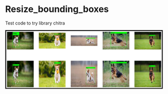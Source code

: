 # Resize_bounding_boxes
Test code to try library chitra

![test pics](https://github.com/AGNworks/Resize_bounding_boxes/blob/main/screenshot.JPG)
